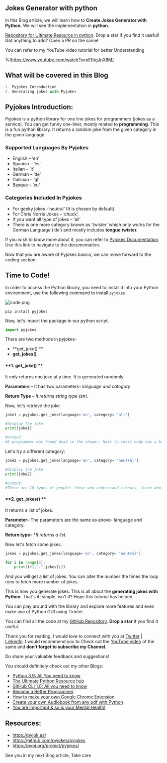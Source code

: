 ## Jokes Generator with python

In this Blog article, we will learn how to **Create Jokes Generator with Python.** We will see the implementation in **python**.

[Repository for Ultimate Resource in python](https://github.com/ayushi7rawat/Ultimate-Python-Resource-Hub). Drop a star if you find it useful! Got anything to add? Open a PR on the same!

You can refer to my YouTube video tutorial for better Understanding

%[https://www.youtube.com/watch?v=nFfItgJnX6M]

## What will be covered in this Blog

```python
1. Pyjokes Introduction
2. Generating jokes with Pyjokes
```

## Pyjokes Introduction:

Pyjokes is a python library  for one line jokes for programmers (jokes as a service). You can get funny one-liner, mostly related to **programming**. This is a fun python library. It returns a random joke from the given category in the given language.

### Supported Languages By Pyjokes

- English – ‘en’ 
- Spanish – ‘es’ 
- Italian – ‘it’ 
- German – ‘de’ 
- Galician – ‘gl’ 
- Basque – ‘eu’ 

### Categories Included In Pyjokes

- For geeky jokes -’neutral’ (It is chosen by default) 
- For Chris Norris Jokes – ‘chuck’. 
- If you want all type of jokes – ‘all’ 
- There is one more category known as ‘twister’ which only works for the German Language (‘de’) and mostly includes **tongue twister.**

If you wish to know more about it, you can refer to [Pyjokes Documentation](https://pyjok.es/). Use this link to navigate to the documentation.

Now that you are aware of Pyjokes basics, we can move forward to the coding section. 

## Time to Code!

In order to access the Python library, you need to install it into your Python environment, use the following command to install `pyjokes`  

![code.png](https://cdn.hashnode.com/res/hashnode/image/upload/v1604803567735/81y2d_3Mp.png)
```
pip install pyjokes
```

Now, let's import the package in our python script.

```python
import pyjokes
```

There are two methods in pyjokes-

- **get_joke() **
- **get_jokes()**

#### **1. get_joke() **

It only returns one joke at a time. It is generated randomly. 

**Parameters** – It has two parameters- *language and category*.  

**Return Type** – *It returns string type (str).* 

Now, let's retrieve the joke

```python
joke1 = pyjokes.get_joke(language='en', category= 'all')  

#display the joke
print(joke1)

#output:
#A programmer was found dead in the shower. Next to their body was a bottle of shampoo with the instructions 'Lather, Rinse and Repeat'.
```

Let's try a different category:

```python
joke2 = pyjokes.get_joke(language='en', category= 'neutral')

#display the joke
print(joke2)

#output:
#There are 10 types of people: those who understand trinary, those who don't, and those who have never heard of it.
```

#### **2. get_jokes() **

It returns a list of jokes. 

**Parameter**– The parameters are the same as above- language and category. 

**Return type**– **It returns a list.* 

Now let's fetch some jokes. 

```python
jokes = pyjokes.get_jokes(language='en', category= 'neutral')

for i in range(5):
    print(i+1,".",jokes[i])
```

And you will get a list of jokes. You can alter the number the times the loop runs to fetch more number of jokes.

This is how you generate jokes. This is all about the **generating jokes with Python**. That's it! simple, isn't it? Hope this tutorial has helped.

You can play around with the library and explore more features and even make use of Python GUI using Tkinter.

You can find all the code at my [GitHub Repository](https://github.com/ayushi7rawat/Youtube-Projects/tree/master/Build%20a%20translater). **Drop a star** if you find it useful.

Thank you for reading, I would love to connect with you at [Twitter](https://twitter.com/ayushi7rawat) | [LinkedIn](). I would recommend you to Check out the [YouTube video](https://www.youtube.com/watch?v=nFfItgJnX6M) of the same and **don't forget to subscribe my Channel**.

Do share your valuable feedback and suggestions! 

You should definitely check out my other Blogs:

- [Python 3.9: All You need to know](https://ayushirawat.com/python-39-all-you-need-to-know)
- [The Ultimate Python Resource hub](https://ayushirawat.com/the-ultimate-python-resource-hub)
- [GitHub CLI 1.0: All you need to know](https://ayushirawat.com/github-cli-10-all-you-need-to-know)
- [Become a Better Programmer](https://ayushirawat.com/become-a-better-programmer)
- [How to make your own Google Chrome Extension](https://ayushirawat.com/how-to-make-your-own-google-chrome-extension-1)
- [Create your own Audiobook from any pdf with Python](https://ayushirawat.com/create-your-own-audiobook-from-any-pdf-with-python)
- [You are Important & so is your Mental Health!](https://ayushirawat.com/you-are-important-and-so-is-your-mental-health)

## Resources:

- https://pyjok.es/
- https://github.com/pyjokes/pyjokes
- https://pypi.org/project/pyjokes/

See you in my next Blog article, Take care